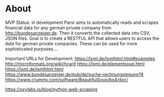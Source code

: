 # About
MVP Status: in development
Parsr aims to automatically reads and scrapes financial data for any german private company from http://bundesanzeiger.de. Then it converts the collected data into CSV, JSON files. Goal is to create a RESTFUL API that allows users to access the data for german private companies.
These can be used for more sophisticated purposes....




Important URLs for Development:
https://lxml.de/lxmlhtml.html#examples
http://microformats.org/wiki/hcard
https://lxml.de/elementsoup.html
https://lxml.de/lxmlhtml.html
https://www.bundesanzeiger.de/pub/de/suche-rechnungslegung?8
https://www.crummy.com/software/BeautifulSoup/bs4/doc/

https://oxylabs.io/blog/python-web-scraping


